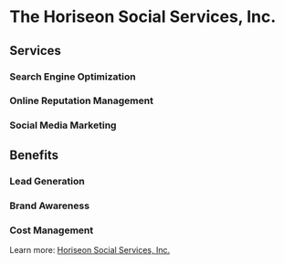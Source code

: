 # The Horiseon Social Services, Inc.

[](https://github.com/BrianCKWang/horiseon-service/blob/master/assets/images/digital-marketing-meeting.jpg?raw=true)

## Services

### Search Engine Optimization

### Online Reputation Management

### Social Media Marketing

## Benefits

### Lead Generation

### Brand Awareness

### Cost Management

Learn more: [Horiseon Social Services, Inc.](https://brianckwang.github.io/horiseon-service/)